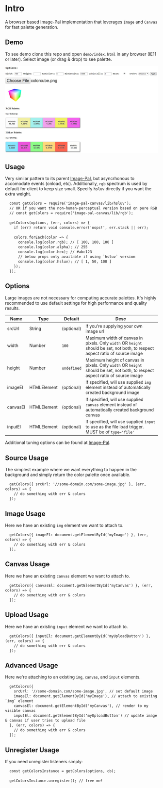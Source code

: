 # Intro

A browser based [Image-Pal](https://github.com/asilvas/image-pal) implementation that leverages `Image` and `Canvas` for fast palette generation.


## Demo

To see demo clone this repo and open `demo/index.html` in any browser (IE11 or later). Select image (or drag & drop) to see palette.

![NPM](https://raw.githubusercontent.com/asilvas/image-pal-canvas/master/docs/demo.jpg)


## Usage

Very similar pattern to its parent [Image-Pal](https://github.com/asilvas/image-pal#usage), but asyncrhonous to accomodate events (onload, etc).
Additionally, `rgb` spectrum is used by default for client to keep size small. Specify `hsluv` directly if you want the extra weight.

```
  const getColors = require('image-pal-canvas/lib/hsluv');
  // OR if you want the non-human-perceptual version based on pure RGB
  // const getColors = require('image-pal-canvas/lib/rgb');
  
  getColors(options, (err, colors) => {
    if (err) return void console.error('oops!', err.stack || err);

    colors.forEach(color => {
      console.log(color.rgb); // [ 100, 100, 100 ]
      console.log(color.alpha); // 255
      console.log(color.hex); // #abc123
      // below props only available if using `hsluv` version
      console.log(color.hsluv); // [ 1, 50, 100 ]
    });
  });
```


## Options

Large images are not necessary for computing accurate palettes. It's highly recommended to use default settings for high performance and quality results.

| Name | Type | Default | Desc |
| --- | --- | --- | --- |
| srcUrl | String | (optional) | If you're supplying your own image url |
| width | Number | `100` | Maximum width of canvas in pixels. Only `width` OR `height` should be set, not both, to respect aspect ratio of source image |
| height | Number | `undefined` | Maximum height of canvas in pixels. Only `width` OR `height` should be set, not both, to respect aspect ratio of source image |
| imageEl | HTMLElement | (optional) | If specified, will use supplied `img` element instead of automatically created background image |
| canvasEl | HTMLElement | (optional) | If specified, will use supplied `canvas` element instead of automatically created background canvas |
| inputEl | HTMLElement | (optional) | If specified, will use supplied `input` to use as the file load trigger. MUST be of `type='file'` |

Additional tuning options can be found at [Image-Pal](https://github.com/asilvas/image-pal#options).


## Source Usage

The simplest example where we want everything to happen in the background and simply return the color palette once available.

```
  getColors({ srcUrl: '//some-domain.com/some-image.jpg' }, (err, colors) => {
    // do something with err & colors
  });
```


## Image Usage

Here we have an existing `img` element we want to attach to.

```
  getColors({ imageEl: document.getElementById('myImage') }, (err, colors) => {
    // do something with err & colors
  });
```


## Canvas Usage

Here we have an existing `canvas` element we want to attach to.

```
  getColors({ canvasEl: document.getElementById('myCanvas') }, (err, colors) => {
    // do something with err & colors
  });
```


## Upload Usage

Here we have an existing `input` element we want to attach to.

```
  getColors({ inputEl: document.getElementById('myUploadButton') }, (err, colors) => {
    // do something with err & colors
  });
```


## Advanced Usage

Here we're attaching to an existing `img`, `canvas`, and `input` elements.

```
  getColors({
    srcUrl: '//some-domain.com/some-image.jpg', // set default image
    imageEl: document.getElementById('myImage'), // attach to existing `img` element
    canvasEl: document.getElementById('myCanvas'), // render to my visible canvas
    inputEl: document.getElementById('myUploadButton') // update image & canvas if user tries to upload file
  }, (err, colors) => {
    // do something with err & colors
  });
```


## Unregister Usage

If you need unregister listeners simply:

```
  const getColorsInstance = getColors(options, cb);

  getColorsInstance.unregister(); // free me!
```
